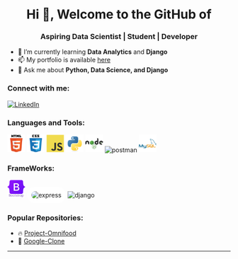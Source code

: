 <h1 align="center"> Hi 👋, Welcome to the GitHub of</h1>
<h3 align="center">Aspiring Data Scientist | Student | Developer</h3>

- 🌱 I’m currently learning **Data Analytics** and **Django**
- 📫 My portfolio is available [here](#) <!-- Add your portfolio link -->
- 💬 Ask me about **Python, Data Science, and Django**

<h3 align="left">Connect with me:</h3>
<p align="left">
<a href="https://www.linkedin.com/in/your-linkedin/" target="_blank">
  <img align="center" src="https://www.vectorlogo.zone/logos/linkedin/linkedin-icon.svg" alt="LinkedIn" height="30" width="30" />
</a>
</p>

<h3 align="left">Languages and Tools:</h3>
<p align="left">
  <img src="https://raw.githubusercontent.com/devicons/devicon/master/icons/html5/html5-original-wordmark.svg" alt="html5" width="40" height="40"/>
  <img src="https://raw.githubusercontent.com/devicons/devicon/master/icons/css3/css3-original-wordmark.svg" alt="css3" width="40" height="40"/>
  <img src="https://raw.githubusercontent.com/devicons/devicon/master/icons/javascript/javascript-original.svg" alt="javascript" width="40" height="40"/>
  <img src="https://raw.githubusercontent.com/devicons/devicon/master/icons/python/python-original.svg" alt="python" width="40" height="40"/>
  <img src="https://raw.githubusercontent.com/devicons/devicon/master/icons/nodejs/nodejs-original-wordmark.svg" alt="nodejs" width="40" height="40"/>
  <img src="https://www.vectorlogo.zone/logos/getpostman/getpostman-icon.svg" alt="postman" width="40" height="40"/>
  <img src="https://raw.githubusercontent.com/devicons/devicon/master/icons/mysql/mysql-original-wordmark.svg" alt="mysql" width="40" height="40"/>
</p>

<h3 align="left">FrameWorks:</h3>
<p align="left">
  <img src="https://raw.githubusercontent.com/devicons/devicon/master/icons/bootstrap/bootstrap-original-wordmark.svg" alt="bootstrap" width="40" height="40"/>
  <img src="https://upload.wikimedia.org/wikipedia/commons/6/64/Expressjs.png" alt="express" width="80" height="40" style="background-color:white; padding:10px; border-radius:20px;"/>
  <img src="https://www.vectorlogo.zone/logos/djangoproject/djangoproject-icon.svg" alt="django" width="40" height="40"/>
</p>


<h3 align="left">Popular Repositories:</h3>

- 🔥 [Project-Omnifood](https://github.com/YourUsername/Project-Omnifood)
- 📁 [Google-Clone](https://github.com/YourUsername/Google-Clone)

---
